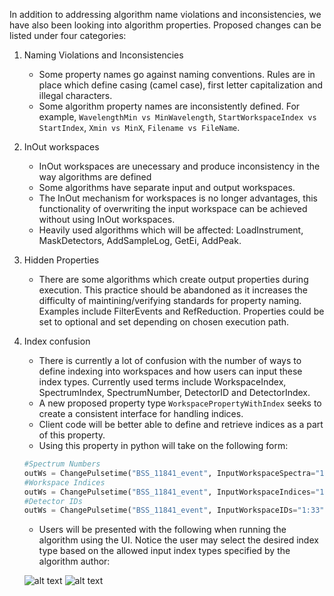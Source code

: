 In addition to addressing algorithm name violations and inconsistencies, we have also been looking into algorithm properties. Proposed changes can be listed under four categories:

1. Naming Violations and Inconsistencies
	- Some property names go against naming conventions. Rules are in place which define casing (camel case), first letter capitalization and illegal characters.
	- Some algorithm property names are inconsistently defined. For example, `WavelengthMin vs MinWavelength`, `StartWorkspaceIndex vs StartIndex`, `Xmin vs MinX`, `Filename vs FileName`.
2. InOut workspaces 
	- InOut workspaces are unecessary and produce inconsistency in the way algorithms are defined
	- Some algorithms have separate input and output workspaces. 
	- The InOut mechanism for workspaces is no longer advantages, this functionality of overwriting the input workspace can be achieved without using InOut workspaces.
	- Heavily used algorithms which will be affected: LoadInstrument, MaskDetectors, AddSampleLog, GetEi, AddPeak.
3. Hidden Properties
	- There are some algorithms which create output properties during execution. This practice should be abandoned as it increases the difficulty of maintining/verifying standards for property naming. Examples include FilterEvents and RefReduction. Properties could be set to optional and set depending on chosen execution path.
4. Index confusion
	- There is currently a lot of confusion with the number of ways to define indexing into workspaces and how users can input these index types. Currently used terms include WorkspaceIndex, SpectrumIndex, SpectrumNumber, DetectorID and DetectorIndex. 
	- A new proposed property type `WorkspacePropertyWithIndex` seeks to create a consistent interface for handling indices.
	- Client code will be better able to define and retrieve indices as a part of this property.
	- Using this property in python will take on the following form:
	```python
	#Spectrum Numbers
	outWs = ChangePulsetime("BSS_11841_event", InputWorkspaceSpectra="1:33", TimeOffset=10)
	#Workspace Indices
	outWs = ChangePulsetime("BSS_11841_event", InputWorkspaceIndices="1:33", TimeOffset=10)
	#Detector IDs
	outWs = ChangePulsetime("BSS_11841_event", InputWorkspaceIDs="1:33", TimeOffset=10)
	```
	- Users will be presented with the following when running the algorithm using the UI. Notice the user may select the desired index type based on the allowed input index types specified by the algorithm author:
	
	![alt text](https://github.com/mantidproject/documents/edit/master/Presentations/DevMeetings/2017-06/IndexPropertyGUI1.png ) 
	![alt text](https://github.com/mantidproject/documents/edit/master/Presentations/DevMeetings/2017-06/IndexPropertyGUI2.png "User can select one of multiple types")
